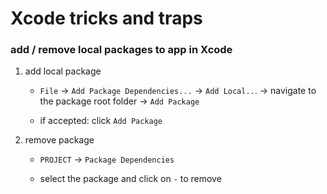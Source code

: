 # Xcode tricks and traps


### add / remove local packages to app in Xcode

1. add local package

	- `File` -> `Add Package Dependencies...` -> `Add Local..`. -> navigate to the package root folder -> `Add Package`

		
	- if accepted: click `Add Package`
		  		  
2. remove package

	- `PROJECT` -> `Package Dependencies`
		 
	- select the package and click on `-` to remove
		 
